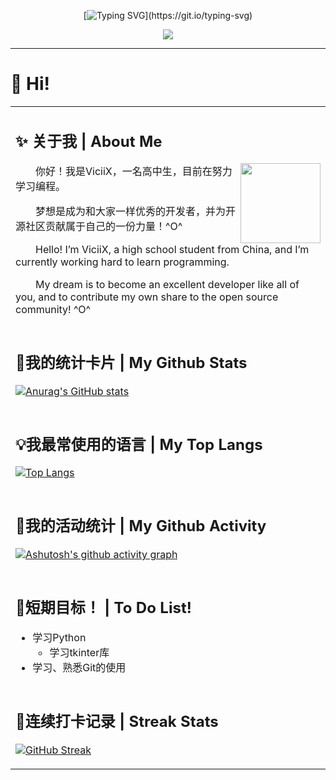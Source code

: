 <div align="center">

[![Typing SVG](https://readme-typing-svg.demolab.com?font=Audiowide&size=40&duration=4000&pause=1000&color=3B6A8C&center=true&vCenter=true&width=435&lines=Hello%2C+World!)](https://git.io/typing-svg)  

<div><img src="https://quotes-github-readme.vercel.app/api?type=horizontal&theme=dark" /><br/></div>

</div>

<hr />

# 👋 Hi!

<table>

<tr><td>

## ✨ 关于我 | About Me

<img src="https://avatars.githubusercontent.com/u/73730269" align="right" width=128>

<p>&emsp;&emsp;你好！我是ViciiX，一名高中生，目前在努力学习编程。</p> 
<P></P>&emsp;&emsp;梦想是成为和大家一样优秀的开发者，并为开源社区贡献属于自己的一份力量！^O^</p> 
<p>&emsp;&emsp;Hello! I’m ViciiX, a high school student from China, and I’m currently working hard to learn programming.</p>
<p>&emsp;&emsp;My dream is to become an excellent developer like all of you, and to contribute my own share to the open source community!  ^O^</p>

</tr></td>
<tr><td>

## 🎈我的统计卡片 | My Github Stats
[![Anurag's GitHub stats](https://github-readme-stats.vercel.app/api?username=ViciiX&show_icons=true&theme=catppuccin_latte)](https://github.com/anuraghazra/github-readme-stats)

</tr></td>
<tr><td>

## 💡我最常使用的语言 | My Top Langs
[![Top Langs](https://github-readme-stats.vercel.app/api/top-langs/?username=ViciiX&theme=catppuccin_latte)](https://github.com/anuraghazra/github-readme-stats)  

</tr></td>
<tr><td>

## 📃我的活动统计 | My Github Activity
[![Ashutosh's github activity graph](https://github-readme-activity-graph.vercel.app/graph?username=ViciiX&theme=react-dark)](https://github.com/ashutosh00710/github-readme-activity-graph)

</tr></td>
<tr><td>

## 📌短期目标！ | To Do List!
- 学习Python
  - 学习tkinter库
- 学习、熟悉Git的使用

</tr></td>
<tr><td>

## 🎯连续打卡记录 | Streak Stats
[![GitHub Streak](https://streak-stats.demolab.com/?user=ViciiX)](https://git.io/streak-stats)

</tr></td>
